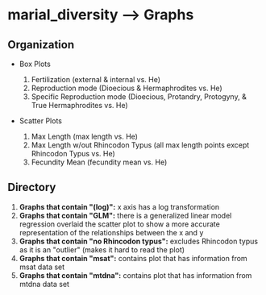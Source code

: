 # marial_diversity --> Graphs
## Organization
* Box Plots
  1. Fertilization (external & internal vs. He)
  2. Reproduction mode (Dioecious & Hermaphrodites vs. He)
  3. Specific Reproduction mode (Dioecious, Protandry, Protogyny, & True Hermaphrodites vs. He)
 
* Scatter Plots
  1. Max Length (max length vs. He)
  2. Max Length w/out Rhincodon Typus (all max length points except Rhincodon Typus vs. He)
  3. Fecundity Mean (fecundity mean vs. He)

## Directory
1. **Graphs that contain "(log)":** x axis has a log transformation
2. **Graphs that contain "GLM":** there is a generalized linear model regression overlaid the scatter plot to show a more accurate representation of the relationships between the x and y
3. **Graphs that contain "no Rhincodon typus":** excludes Rhincodon typus as it is an "outlier" (makes it hard to read the plot)
4. **Graphs that contain "msat":** contains plot that has information from msat data set
5. **Graphs that contain "mtdna":** contains plot that has information from mtdna data set
